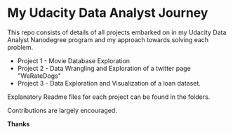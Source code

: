 # My Udacity Data Analyst Journey

This repo consists of details of all projects embarked on in my Udacity Data Analyst Nanodegree program and my approach towards solving each problem. 

- Project 1 - Movie Database Exploration
- Project 2 - Data Wrangling and Exploration of a twitter page "WeRateDogs"
- Project 3 - Data Exploration and Visualization of a loan dataset.

Explanatory Readme files for each project can be found in the folders.

Contributions are largely encouraged.

**Thanks**